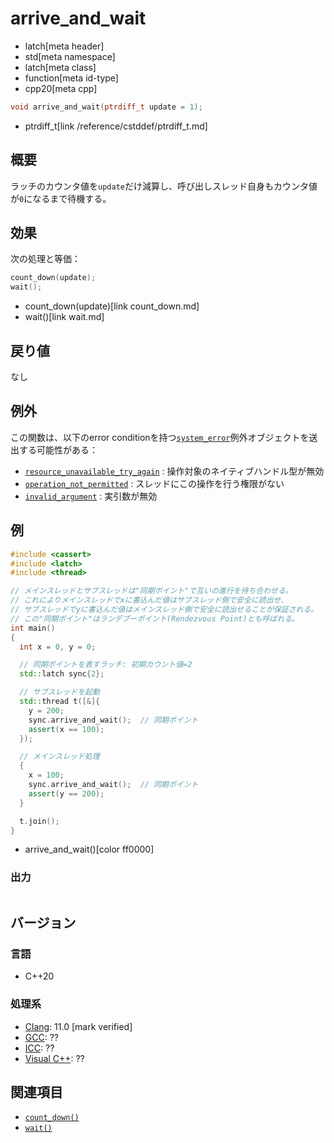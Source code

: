 # arrive_and_wait
* latch[meta header]
* std[meta namespace]
* latch[meta class]
* function[meta id-type]
* cpp20[meta cpp]

```cpp
void arrive_and_wait(ptrdiff_t update = 1);
```
* ptrdiff_t[link /reference/cstddef/ptrdiff_t.md]

## 概要
ラッチのカウンタ値を`update`だけ減算し、呼び出しスレッド自身もカウンタ値が`0`になるまで待機する。


## 効果
次の処理と等価：

```cpp
count_down(update);
wait();
```
* count_down(update)[link count_down.md]
* wait()[link wait.md]


## 戻り値
なし


## 例外
この関数は、以下のerror conditionを持つ[`system_error`](/reference/system_error/system_error.md)例外オブジェクトを送出する可能性がある：

- [`resource_unavailable_try_again`](/reference/system_error/errc.md) : 操作対象のネイティブハンドル型が無効
- [`operation_not_permitted`](/reference/system_error/errc.md) : スレッドにこの操作を行う権限がない
- [`invalid_argument`](/reference/system_error/errc.md) : 実引数が無効


## 例
```cpp example
#include <cassert>
#include <latch>
#include <thread>

// メインスレッドとサブスレッドは"同期ポイント"で互いの進行を待ち合わせる。
// これによりメインスレッドでxに書込んだ値はサブスレッド側で安全に読出せ、
// サブスレッドでyに書込んだ値はメインスレッド側で安全に読出せることが保証される。
// この"同期ポイント"はランデブーポイント(Rendezvous Point)とも呼ばれる。
int main()
{
  int x = 0, y = 0;

  // 同期ポイントを表すラッチ: 初期カウント値=2
  std::latch sync{2};

  // サブスレッドを起動
  std::thread t([&]{
    y = 200;
    sync.arrive_and_wait();  // 同期ポイント
    assert(x == 100);
  });

  // メインスレッド処理
  {
    x = 100;
    sync.arrive_and_wait();  // 同期ポイント
    assert(y == 200);
  }

  t.join();
}
```
* arrive_and_wait()[color ff0000]

### 出力
```
```


## バージョン
### 言語
- C++20

### 処理系
- [Clang](/implementation.md#clang): 11.0 [mark verified]
- [GCC](/implementation.md#gcc): ??
- [ICC](/implementation.md#icc): ??
- [Visual C++](/implementation.md#visual_cpp): ??


## 関連項目
- [`count_down()`](count_down.md)
- [`wait()`](wait.md)
